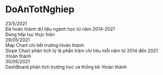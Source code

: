 # DoAnTotNghiep
 
 23/5/2021   
  Đã hoàn thành dữ liệu ngành học từ năm 2014-2021  
  Đang tiếp tục thực hiện  
 29/05/2021  
  Map Chart chi tiết trường:Hoàn thành  
  Slope Chart phân tích tỷ lệ phần trăm chỉ tiêu mỗi năm từ 2014 đến 2021 :Hoàn thành  
 30/05/2021  
  DashBoard phân tích trường học và thống kê :Hoàn thành  
  
  
